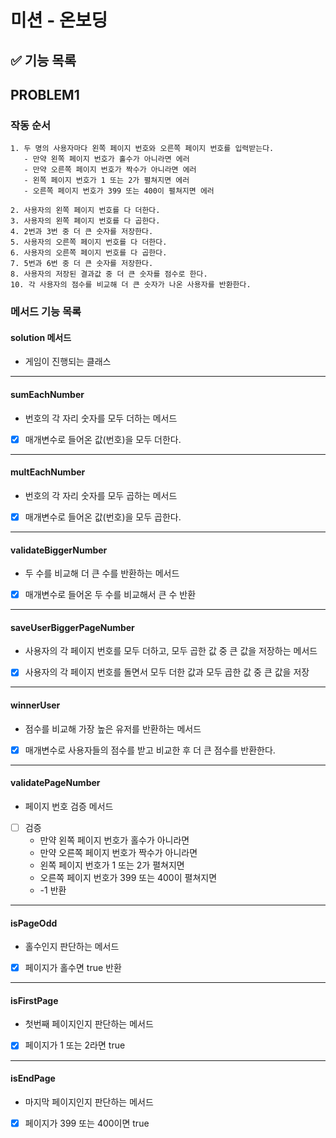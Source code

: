 # 미션 - 온보딩

## ✅ 기능 목록


## PROBLEM1

### 작동 순서

```
1. 두 명의 사용자마다 왼쪽 페이지 번호와 오른쪽 페이지 번호를 입력받는다.
   - 만약 왼쪽 페이지 번호가 홀수가 아니라면 에러 
   - 만약 오른쪽 페이지 번호가 짝수가 아니라면 에러
   - 왼쪽 페이지 번호가 1 또는 2가 펼쳐지면 에러
   - 오른쪽 페이지 번호가 399 또는 400이 펼쳐지면 에러

2. 사용자의 왼쪽 페이지 번호를 다 더한다. 
3. 사용자의 왼쪽 페이지 번호를 다 곱한다. 
4. 2번과 3번 중 더 큰 숫자를 저장한다.
5. 사용자의 오른쪽 페이지 번호를 다 더한다. 
6. 사용자의 오른쪽 페이지 번호를 다 곱한다. 
7. 5번과 6번 중 더 큰 숫자를 저장한다.
8. 사용자의 저장된 결과값 중 더 큰 숫자를 점수로 한다.
10. 각 사용자의 점수를 비교해 더 큰 숫자가 나온 사용자를 반환한다. 
```

### 메서드 기능 목록

#### solution 메서드
- 게임이 진행되는 클래스

---

#### sumEachNumber

- 번호의 각 자리 숫자를 모두 더하는 메서드
- [x] 매개변수로 들어온 값(번호)을 모두 더한다. 

--- 

#### multEachNumber

- 번호의 각 자리 숫자를 모두 곱하는 메서드
- [x] 매개변수로 들어온 값(번호)을 모두 곱한다.

---

#### validateBiggerNumber

- 두 수를 비교해 더 큰 수를 반환하는 메서드
- [x] 매개변수로 들어온 두 수를 비교해서 큰 수 반환

---

#### saveUserBiggerPageNumber

- 사용자의 각 페이지 번호를 모두 더하고, 모두 곱한 값 중 큰 값을 저장하는 메서드
- [x] 사용자의 각 페이지 번호를 돌면서 모두 더한 값과 모두 곱한 값 중 큰 값을 저장

---

#### winnerUser

- 점수를 비교해 가장 높은 유저를 반환하는 메서드
- [x] 매개변수로 사용자들의 점수를 받고 비교한 후 더 큰 점수를 반환한다.

---

#### validatePageNumber
- 페이지 번호 검증 메서드
- [ ] 검증
    - 만약 왼쪽 페이지 번호가 홀수가 아니라면
    - 만약 오른쪽 페이지 번호가 짝수가 아니라면
    - 왼쪽 페이지 번호가 1 또는 2가 펼쳐지면
    - 오른쪽 페이지 번호가 399 또는 400이 펼쳐지면
    - -1 반환

---

#### isPageOdd
- 홀수인지 판단하는 메서드
- [x] 페이지가 홀수면 true 반환

----

#### isFirstPage
- 첫번째 페이지인지 판단하는 메서드
- [x] 페이지가 1 또는 2라면 true

----

#### isEndPage
- 마지막 페이지인지 판단하는 메서드
- [x] 페이지가 399 또는 400이면 true